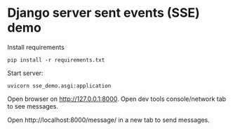 # Django server sent events (SSE) demo

Install requirements
```
pip install -r requirements.txt
```

Start server:
```
uvicorn sse_demo.asgi:application
```

Open browser on http://127.0.0.1:8000. Open dev tools console/network tab to 
see messages.

Open http://localhost:8000/message/ in a new tab to send messages.
